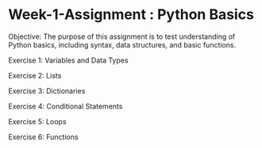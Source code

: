 # Week-1-Assignment : Python Basics
Objective: 
The purpose of this assignment is to test  understanding of Python basics, including syntax, data structures, and basic functions. 

Exercise 1: Variables and Data Types

Exercise 2: Lists

Exercise 3: Dictionaries

Exercise 4: Conditional Statements

Exercise 5: Loops

Exercise 6: Functions

